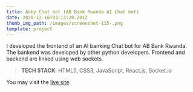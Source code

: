 ```yaml
---
title: Abby Chat bot (AB Bank Rwanda AI Chat bot)
date: 2020-12-16T03:13:28.201Z
thumb_img_path: /images/screenshot-115-.png
template: project
---
```

I developed the frontend of an AI banking Chat bot for AB Bank Rwanda. The bankend was developed by other python developers. Frontend and backend are linked using web sockets.

> **TECH STACK**: HTML5, CSS3, JavaScript, React.js, Socket.io

You may visit the [live site](https://test.abbank.rw/).